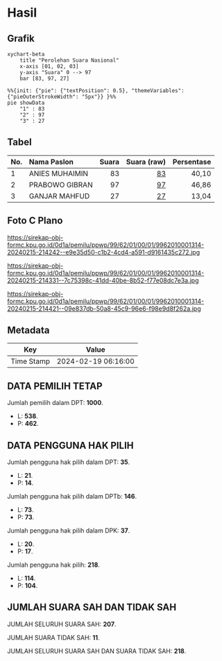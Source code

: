 # Hasil

## Grafik

```mermaid
xychart-beta
    title "Perolehan Suara Nasional"
    x-axis [01, 02, 03]
    y-axis "Suara" 0 --> 97
    bar [83, 97, 27]
```

```mermaid
%%{init: {"pie": {"textPosition": 0.5}, "themeVariables": {"pieOuterStrokeWidth": "5px"}} }%%
pie showData
    "1" : 83
    "2" : 97
    "3" : 27
```

## Tabel

| No. | Nama Paslon    | Suara | Suara (raw) | Persentase |
|:--- |:-------------- | -----:| -----------:| ----------:|
| 1   | ANIES MUHAIMIN | 83    | [83][p-1]   | 40,10      |
| 2   | PRABOWO GIBRAN | 97    | [97][p-2]   | 46,86      |
| 3   | GANJAR MAHFUD  | 27    | [27][p-3]   | 13,04      |


[p-1]: https://github.com/gigit-pemilu/pemilu-2024/blob/main/pilpres/hitung-suara/sub/99-luar-negeri/sub/62-kuala-lumpur-malaysia/sub/01-kuala-lumpur-malaysia/sub/0001-kuala-lumpur-malaysia/sub/314-tps-001/sub/paslon-1.txt
[p-2]: https://github.com/gigit-pemilu/pemilu-2024/blob/main/pilpres/hitung-suara/sub/99-luar-negeri/sub/62-kuala-lumpur-malaysia/sub/01-kuala-lumpur-malaysia/sub/0001-kuala-lumpur-malaysia/sub/314-tps-001/sub/paslon-2.txt
[p-3]: https://github.com/gigit-pemilu/pemilu-2024/blob/main/pilpres/hitung-suara/sub/99-luar-negeri/sub/62-kuala-lumpur-malaysia/sub/01-kuala-lumpur-malaysia/sub/0001-kuala-lumpur-malaysia/sub/314-tps-001/sub/paslon-3.txt

## Foto C Plano

https://sirekap-obj-formc.kpu.go.id/0d1a/pemilu/ppwp/99/62/01/00/01/9962010001314-20240215-214242--e9e35d50-c1b2-4cd4-a591-d9161435c272.jpg

https://sirekap-obj-formc.kpu.go.id/0d1a/pemilu/ppwp/99/62/01/00/01/9962010001314-20240215-214331--7c75398c-41dd-40be-8b52-f77e08dc7e3a.jpg

https://sirekap-obj-formc.kpu.go.id/0d1a/pemilu/ppwp/99/62/01/00/01/9962010001314-20240215-214421--09e837db-50a8-45c9-96e6-f98e9d8f262a.jpg


## Metadata

| Key        | Value               |
| ---------- | ------------------- |
| Time Stamp | 2024-02-19 06:16:00 |


## DATA PEMILIH TETAP

Jumlah pemilih dalam DPT: **1000**.
 * L: **538**.
 * P: **462**.

## DATA PENGGUNA HAK PILIH

Jumlah pengguna hak pilih dalam DPT: **35**.
 * L: **21**.
 * P: **14**.

Jumlah pengguna hak pilih dalam DPTb: **146**.
 * L: **73**.
 * P: **73**.

Jumlah pengguna hak pilih dalam DPK: **37**.
 * L: **20**.
 * P: **17**.

Jumlah pengguna hak pilih: **218**.
 * L: **114**.
 * P: **104**.

## JUMLAH SUARA SAH DAN TIDAK SAH

JUMLAH SELURUH SUARA SAH: **207**.

JUMLAH SUARA TIDAK SAH: **11**.

JUMLAH SELURUH SUARA SAH DAN SUARA TIDAK SAH: **218**.


